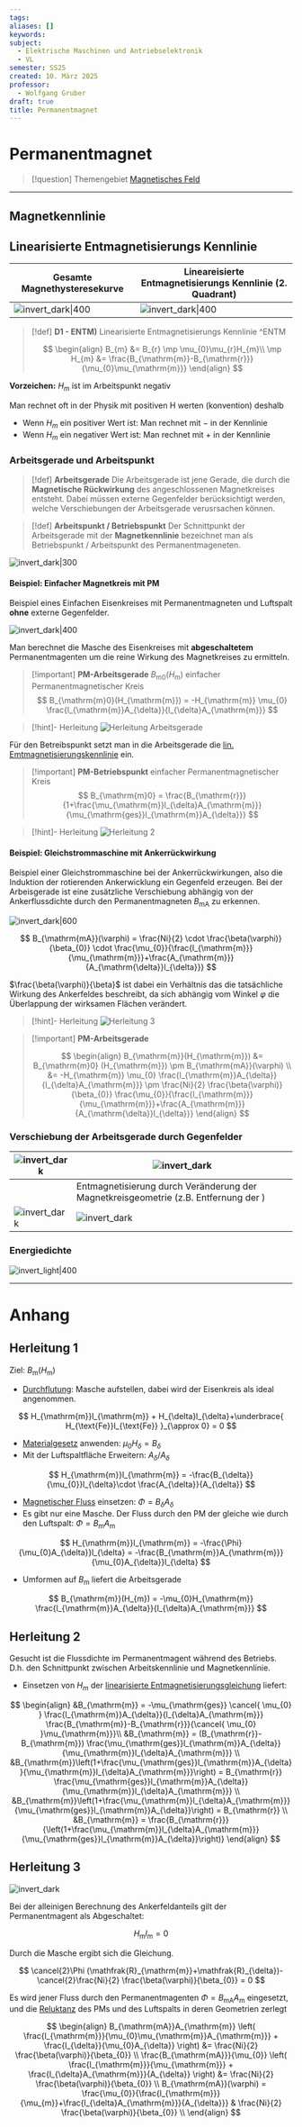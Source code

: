 ```yaml
---
tags: 
aliases: []
keywords: 
subject:
  - Elektrische Maschinen und Antriebselektronik
  - VL
semester: SS25
created: 10. März 2025
professor:
  - Wolfgang Gruber
draft: true
title: Permanentmagnet
---
```

 

# Permanentmagnet

> [!question] Themengebiet [Magnetisches Feld](../Elektrotechnik/Magnetisches%20Feld.md)

---

## Magnetkennlinie

## Linearisierte Entmagnetisierungs Kennlinie

| Gesamte Magnethysteresekurve                 | **Lineareisierte** Entmagnetisierungs Kennlinie (2. Quadrant) |
| -------------------------------------------- | ------------------------------------------------------------- |
| ![invert_dark\|400](../assets/EntMagnKL.png) | ![invert_dark\|400](../assets/EntMagnKL2.png)                 |

> [!def] **D1 - ENTM)** Linearisierte Entmagnetisierungs Kennlinie ^ENTM
>
> $$
> \begin{align}
> B_{m} &= B_{r} \mp \mu_{0}\mu_{r}H_{m}\\
> \mp H_{m} &= \frac{B_{\mathrm{m}}-B_{\mathrm{r}}}{\mu_{0}\mu_{\mathrm{m}}}
> \end{align}
> $$

**Vorzeichen:** $H_{m}$ ist im Arbeitspunkt negativ

Man rechnet oft in der Physik mit positiven H werten (konvention) deshalb 

- Wenn $H_{m}$ ein positiver Wert ist: Man rechnet mit $-$ in der Kennlinie
- Wenn $H_{m}$ ein negativer Wert ist: Man rechnet mit $+$ in der Kennlinie

### Arbeitsgerade und Arbeitspunkt

> [!def] **Arbeitsgerade** 
Die Arbeitsgerade ist jene Gerade, die durch die **Magnetische Rückwirkung** des angeschlossenen Magnetkreises entsteht. Dabei müssen externe Gegenfelder berücksichtigt werden, welche Verschiebungen der Arbeitsgerade verusrsachen können.

> [!def] **Arbeitspunkt / Betriebspunkt**
> Der Schnittpunkt der Arbeitsgerade mit der **Magnetkennlinie** bezeichnet man als Betriebspunkt / Arbeitspunkt des Permanentmageneten.

![invert_dark|300](assets/ArbeitsgeradePM.png)

#### Beispiel: Einfacher Magnetkreis mit PM

Beispiel eines Einfachen Eisenkreises mit Permanentmagneten und Luftspalt **ohne** externe Gegenfelder.

![invert_dark|400](../assets/EinfPMMagnKreis.png)

Man berechnet die Masche des Eisenkreises mit **abgeschaltetem** Permanentmagenten um die reine Wirkung des Magnetkreises zu ermitteln.

> [!important] **PM-Arbeitsgerade** $B_{\mathrm{m}0}(H_{\mathrm{m}})$ einfacher Permanentmagnetischer Kreis
> $$
> B_{\mathrm{m}0}(H_{\mathrm{m}}) = -H_{\mathrm{m}} \mu_{0} \frac{l_{\mathrm{m}}A_{\delta}}{l_{\delta}A_{\mathrm{m}}}
> $$

> [!hint]- Herleitung
> ![Herleitung Arbeitsgerade](#Herleitung%201)

Für den Betreibspunkt setzt man in die Arbeitsgerade die [lin. Emtmagnetisierungskennlinie](#^ENTM) ein.

> [!important] **PM-Betriebspunkt** einfacher Permanentmagnetischer Kreis
> $$
> B_{\mathrm{m}0} = \frac{B_{\mathrm{r}}}{1+\frac{\mu_{\mathrm{m}}l_{\delta}A_{\mathrm{m}}}{\mu_{\mathrm{ges}}l_{\mathrm{m}}A_{\delta}}}
> $$

> [!hint]- Herleitung
> ![Herleitung 2](#Herleitung%202)

#### Beispiel: Gleichstrommaschine mit Ankerrückwirkung

Beispiel einer Gleichstrommaschine bei der Ankerrückwirkungen, also die Induktion der rotierenden Ankerwicklung ein Gegenfeld erzeugen. Bei der Arbeisgerade ist eine zusätzliche Verschiebung abhängig von der Ankerflussdichte durch den Permanentmagneten $B_{\mathrm{mA}}$ zu erkennen.

![invert_dark|600](assets/GSM-ArbeitsKL.jpg)

$$
B_{\mathrm{mA}}(\varphi) = \frac{Ni}{2} \cdot \frac{\beta(\varphi)}{\beta_{0}} \cdot \frac{\mu_{0}}{\frac{l_{\mathrm{m}}}{\mu_{\mathrm{m}}}+\frac{A_{\mathrm{m}}}{A_{\mathrm{\delta}}l_{\delta}}}
$$

$\frac{\beta(\varphi)}{\beta}$ ist dabei ein Verhältnis das die tatsächliche Wirkung des Ankerfeldes beschreibt, da sich abhängig vom Winkel $\varphi$ die Überlappung der wirksamen Flächen verändert.

> [!hint]- Herleitung
> ![Herleitung 3](#Herleitung%203)


> [!important] **PM-Arbeitsgerade** 
> 
> $$
> \begin{align}
> B_{\mathrm{m}}(H_{\mathrm{m}}) &= B_{\mathrm{m}0} (H_{\mathrm{m}}) \pm B_{\mathrm{mA}}(\varphi) \\
> &= -H_{\mathrm{m}} \mu_{0} \frac{l_{\mathrm{m}}A_{\delta}}{l_{\delta}A_{\mathrm{m}}} \pm \frac{Ni}{2} \frac{\beta(\varphi)}{\beta_{0}}  \frac{\mu_{0}}{\frac{l_{\mathrm{m}}}{\mu_{\mathrm{m}}}+\frac{A_{\mathrm{m}}}{A_{\mathrm{\delta}}l_{\delta}}}
> \end{align}
> $$
> 

### Verschiebung der Arbeitsgerade durch Gegenfelder

| ![invert_dark](assets/EinflussAnkerfeldAP1.png) | ![invert_dark](assets/EinflussAnkerfeldAP2.png)                                     |
| ----------------------------------------------- | ----------------------------------------------------------------------------------- |
|                                                 | Entmagnetisierung durch Veränderung der Magnetkreisgeometrie (z.B. Entfernung der ) |
| ![invert_dark](assets/EinflussAnkerfeldAP3.png) | ![invert_dark](assets/EinflussAnkerfeldAP4.png)                                     |

### Energiedichte

![invert_light|400](../Elektrotechnik/assets/MagnetKLundEnergie.png)

---

# Anhang

## Herleitung 1

Ziel: $B_{\mathrm{m}}(H_{\mathrm{m}})$

- [Durchflutung](../Elektrotechnik/Durchflutung.md): Masche aufstellen, dabei wird der Eisenkreis als ideal angenommen.

$$
H_{\mathrm{m}}l_{\mathrm{m}} + H_{\delta}l_{\delta}+\underbrace{ H_{\text{Fe}}l_{\text{Fe}} }_{\approx 0} = 0
$$

- [Materialgesetz](Konstanten/Permeablität.md) anwenden: $\mu_{0}H_{\delta}= B_{\delta}$
- Mit der Luftspaltfläche Erweitern: $A_{\delta} / A_{\delta}$

$$
H_{\mathrm{m}}l_{\mathrm{m}} = -\frac{B_{\delta}}{\mu_{0}}l_{\delta}\cdot \frac{A_{\delta}}{A_{\delta}}
$$

- [Magnetischer Fluss](../Elektrotechnik/Magnetischer%20Fluss.md) einsetzen: $\Phi = B_{\delta}A_{\delta}$
- Es gibt nur eine Masche. Der Fluss durch den PM der gleiche wie durch den Luftspalt: $\Phi=B_{\mathrm{m}}A_{\mathrm{m}}$

$$
H_{\mathrm{m}}l_{\mathrm{m}} = -\frac{\Phi}{\mu_{0}A_{\delta}}l_{\delta} = -\frac{B_{\mathrm{m}}A_{\mathrm{m}}}{\mu_{0}A_{\delta}}l_{\delta}
$$

- Umformen auf $B_{\mathrm{m}}$ liefert die Arbeitsgerade

$$
B_{\mathrm{m}}(H_{m}) = -\mu_{0}H_{\mathrm{m}} \frac{l_{\mathrm{m}}A_{\delta}}{l_{\delta}A_{\mathrm{m}}}
$$

## Herleitung 2

Gesucht ist die Flussdichte im Permanentmagent während des Betriebs. D.h. den Schnittpunkt zwischen Arbeitskennlinie und Magnetkennlinie.

- Einsetzen von $H_{m}$ der [linearisierte Entmagnetisierungsgleichung](#^ENTM) liefert:

$$
\begin{align}
&B_{\mathrm{m}} = -\mu_{\mathrm{ges}} \cancel{ \mu_{0} } \frac{l_{\mathrm{m}}A_{\delta}}{l_{\delta}A_{\mathrm{m}}} \frac{B_{\mathrm{m}}-B_{\mathrm{r}}}{\cancel{ \mu_{0} }\mu_{\mathrm{m}}}\\
&B_{\mathrm{m}} = (B_{\mathrm{r}}-B_{\mathrm{m}}) \frac{\mu_{\mathrm{ges}}l_{\mathrm{m}}A_{\delta}}{\mu_{\mathrm{m}}l_{\delta}A_{\mathrm{m}}} \\
&B_{\mathrm{m}}\left(1+\frac{\mu_{\mathrm{ges}}l_{\mathrm{m}}A_{\delta}}{\mu_{\mathrm{m}}l_{\delta}A_{\mathrm{m}}}\right) = B_{\mathrm{r}} \frac{\mu_{\mathrm{ges}}l_{\mathrm{m}}A_{\delta}}{\mu_{\mathrm{m}}l_{\delta}A_{\mathrm{m}}} \\
&B_{\mathrm{m}}\left(1+\frac{\mu_{\mathrm{m}}l_{\delta}A_{\mathrm{m}}}{\mu_{\mathrm{ges}}l_{\mathrm{m}}A_{\delta}}\right) = B_{\mathrm{r}} \\
&B_{\mathrm{m}} = \frac{B_{\mathrm{r}}}{\left(1+\frac{\mu_{\mathrm{m}}l_{\delta}A_{\mathrm{m}}}{\mu_{\mathrm{ges}}l_{\mathrm{m}}A_{\delta}}\right)}
\end{align}
$$

## Herleitung 3

![invert_dark](assets/GSM-ArbeitsKL-2.jpg)

Bei der alleinigen Berechnung des Ankerfeldanteils gilt der Permanentmagent als Abgeschaltet:

$$ H_{\mathrm{m}}l_{\mathrm{m}} = 0 $$

Durch die Masche ergibt sich die Gleichung.

$$
\cancel{2}\Phi (\mathfrak{R}_{\mathrm{m}}+\mathfrak{R}_{\delta})-\cancel{2}\frac{Ni}{2} \frac{\beta(\varphi)}{\beta_{0}} = 0
$$

Es wird jener Fluss durch den Permanentmagenten $\Phi = B_{\mathrm{mA}}A_{\mathrm{m}}$ eingesetzt, und die [Reluktanz](../Elektrotechnik/Maschinen/Reluktanz.md#^RELU) des PMs und des Luftspalts in deren Geometrien zerlegt

$$
\begin{align}
B_{\mathrm{mA}}A_{\mathrm{m}} \left( \frac{l_{\mathrm{m}}}{\mu_{0}\mu_{\mathrm{m}}A_{\mathrm{m}}} + \frac{l_{\delta}}{\mu_{0}A_{\delta}} \right) &= \frac{Ni}{2} \frac{\beta(\varphi)}{\beta_{0}} \\
\frac{B_{\mathrm{mA}}}{\mu_{0}} \left( \frac{l_{\mathrm{m}}}{\mu_{\mathrm{m}}} + \frac{l_{\delta}A_{\mathrm{m}}}{A_{\delta}} \right) &= \frac{Ni}{2} \frac{\beta(\varphi)}{\beta_{0}} \\
B_{\mathrm{mA}}(\varphi) = \frac{\mu_{0}}{\frac{l_{\mathrm{m}}}{\mu_{m}}+\frac{l_{\delta}A_{\mathrm{m}}}{A_{\delta}}} & \frac{Ni}{2} \frac{\beta(\varphi)}{\beta_{0}} \\
\end{align}
$$

